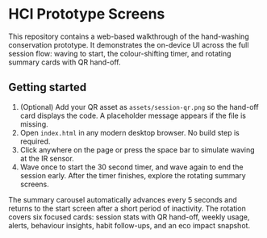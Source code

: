# HCI Prototype Screens

This repository contains a web-based walkthrough of the hand-washing conservation prototype.
It demonstrates the on-device UI across the full session flow: waving to start, the colour-shifting timer, and rotating summary cards with QR hand-off.

## Getting started

1. (Optional) Add your QR asset as `assets/session-qr.png` so the hand-off card displays the code. A placeholder message appears if the file is missing.
2. Open `index.html` in any modern desktop browser. No build step is required.
3. Click anywhere on the page or press the space bar to simulate waving at the IR sensor.
4. Wave once to start the 30 second timer, and wave again to end the session early. After the timer finishes, explore the rotating summary screens.

The summary carousel automatically advances every 5 seconds and returns to the start screen after a short period of inactivity. The rotation covers six focused cards: session stats with QR hand-off, weekly usage, alerts, behaviour insights, habit follow-ups, and an eco impact snapshot.
